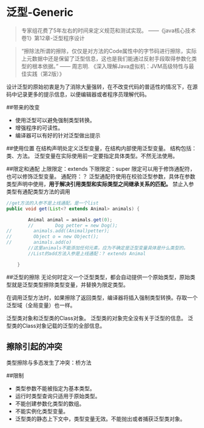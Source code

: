 # 泛型-Generic
> 专家组花费了5年左右的时间来定义规范和测试实现。 ——《java核心技术卷1》第12章-泛型程序设计



> “擦除法所谓的擦除，仅仅是对方法的Code属性中的字节码进行擦除，实际上元数据中还是保留了泛型信息，这也是我们能通过反射手段取得参数化类型的根本依据。” —— 周志明. 《深入理解Java虚拟机：JVM高级特性与最佳实践（第2版）》
 
  设计泛型的原始初衷是为了消除大量强转，在不改变代码的普适性的情况下，在源码中记录更多的提示信息，以便编辑器或者程序员理解代码。
  


##带来的改变
* 使用泛型可以避免强制类型转换。
* 增强程序的可读性。
* 编译器可以有好的针对泛型做出提示

##使用位置
在结构声明处定义泛型变量，在结构内部使用泛型变量。
结构包括：类、方法。
泛型变量在实际使用前一定要指定具体类型。不然无法使用。

##限定和通配
上限限定：extends
下限限定：super
限定可以用于修饰通配符，也可以修饰泛型变量。
通配符：？
泛型通配符使用在校验泛型参数，具体在参数类型声明中使用，**用于解决引用类型和实际类型之间继承关系的匹配。**
禁止入参类型有通配类型方法的调用

```java
//get方法的入参不是上线通配，是一个list
public void get(List<? extends Animal> animals) {

        Animal animal = animals.get(0);
        //        Dog petter = new Dog();
//        animals.add((Animal)petter);
//        Object o = new Object();
//        animals.add(o)
        //这里animals不能添加任何元素，应为不确定是泛型变量具体是什么类型的。
        //List的add方法入参是上线通配：? extends Animal

    }
```

##泛型的擦除
无论何时定义一个泛型类型，都会自动提供一个原始类型，原始类型就是泛型类型擦除类型变量，并替换为限定类型。

在调用泛型方法时，如果擦除了返回类型，编译器将插入强制类型转换。存取一个泛型域（全局变量）也一样。

泛型类对象和泛型类的Class对象。
泛型类的对象完全没有关于泛型的信息。
泛型类的Class对象记载的泛型的全部信息。


擦除引起的冲突
-------
类型擦除与多态发生了冲突：桥方法

##限制
* 类型参数不能被指定为基本类型。
* 运行时类型查询只适用于原始类型。
* 不能创建参数化类型的数组。
* 不能实例化类型变量。
* 泛型类的静态上下文中，类型变量无效。不能抛出或者捕获泛型类对象。

